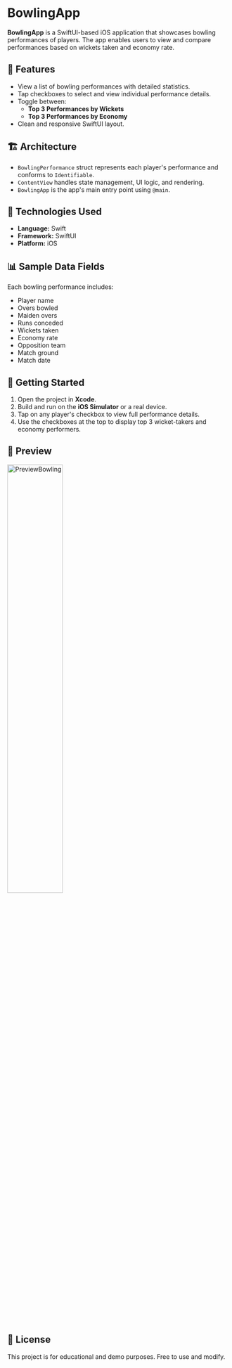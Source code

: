 # BowlingApp

**BowlingApp** is a SwiftUI-based iOS application that showcases bowling performances of players. The app enables users to view and compare performances based on wickets taken and economy rate.

## 📱 Features

- View a list of bowling performances with detailed statistics.
- Tap checkboxes to select and view individual performance details.
- Toggle between:
  - **Top 3 Performances by Wickets**
  - **Top 3 Performances by Economy**
- Clean and responsive SwiftUI layout.

## 🏗️ Architecture

- `BowlingPerformance` struct represents each player's performance and conforms to `Identifiable`.
- `ContentView` handles state management, UI logic, and rendering.
- `BowlingApp` is the app's main entry point using `@main`.

## 🔧 Technologies Used

- **Language:** Swift
- **Framework:** SwiftUI
- **Platform:** iOS

## 📊 Sample Data Fields

Each bowling performance includes:
- Player name
- Overs bowled
- Maiden overs
- Runs conceded
- Wickets taken
- Economy rate
- Opposition team
- Match ground
- Match date

## 🚀 Getting Started

1. Open the project in **Xcode**.
2. Build and run on the **iOS Simulator** or a real device.
3. Tap on any player's checkbox to view full performance details.
4. Use the checkboxes at the top to display top 3 wicket-takers and economy performers.

## 📱 Preview
<img src="https://github.com/user-attachments/assets/c63c39d2-23df-4aa4-a05b-e2ff8dd302b6" alt="PreviewBowling" style="width:50%; height:auto;">


## 📄 License

This project is for educational and demo purposes. Free to use and modify.

